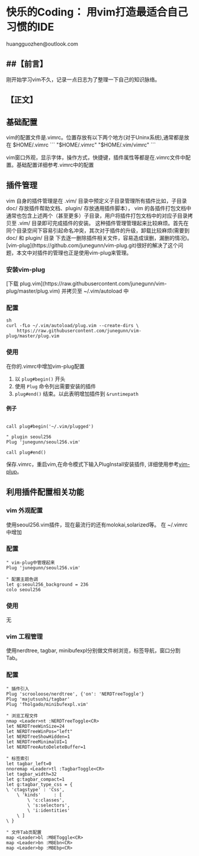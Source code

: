 <h1>快乐的Coding： 用vim打造最适合自己习惯的IDE</h1>
huangguozhen@outlook.com

##【前言】
----

刚开始学习vim不久，记录一点日志为了整理一下自己的知识脉络。

## 【正文】
<h2>基础配置</h2>
vim的配置文件是.vimrc。位置存放有以下两个地方(对于Uninx系统),通常都是放在 $HOME/.vimrc
```
"$HOME/.vimrc"	    
"$HOME/.vim/vimrc"	
```

vim窗口外观，显示字体，操作方式，快捷键，插件属性等都是在.vimrc文件中配置。基础配置详细参考.vimrc中的配置

<h2>插件管理</h2>
vim 自身的插件管理是在 .vim/ 目录中预定义子目录管理所有插件比如，子目录 doc/ 存放插件帮助文档、plugin/ 存放通用插件脚本），
vim 的各插件打包文档中通常也包含上述两个（甚至更多）子目录，用户将插件打包文档中的对应子目录拷贝至 .vim/ 目录即可完成插件的安装。
这种插件管理管理起来比较麻烦。首先在同个目录空间下容易引起命名冲突，其次对于插件的升级，卸载比较麻烦(需要到 doc/ 和 plugin/ 目录
下去逐一删除插件相关文件，容易造成误删，漏删的情况)。
[vim-plug](https://github.com/junegunn/vim-plug.git)很好的解决了这个问题，本文中对插件的管理也正是使用vim-plug来管理。

<h3>安装vim-plug</h3>
[下载 plug.vim](https://raw.githubusercontent.com/junegunn/vim-plug/master/plug.vim) 并拷贝至 ~/.vim/autoload 中

### 配置
```
sh
curl -fLo ~/.vim/autoload/plug.vim --create-dirs \
    https://raw.githubusercontent.com/junegunn/vim-plug/master/plug.vim
```
### 使用
在你的.vimrc中增加vim-plug配置
1. 以 `plug#begin()` 开头
2. 使用 `Plug` 命令列出需要安装的插件
3. `plug#end()` 结束。以此表明增加插件到 `&runtimepath`

#### 例子
```vim

call plug#begin('~/.vim/plugged')

" plugin seoul256
Plug 'junegunn/seoul256.vim'

call plug#end()
```
保存.vimrc，重启vim,在命令模式下输入PlugInstall安装插件, 详细使用参考[vim-plup](https://github.com/junegunn/vim-plug.git)。

<h2>利用插件配置相关功能</h2>

<h3>vim 外观配置</h3>
使用seoul256.vim插件，现在最流行的还有molokai,solarized等。 在 ~/.vimrc 中增加

### 配置
```vim
" vim-plug中管理起来 
Plug 'junegunn/seoul256.vim'
 
" 配置主题色调
let g:seoul256_background = 236
colo seoul256
```

### 使用
无

<h3>vim 工程管理</h3> 
使用nerdtree, tagbar, minibufexpl分别做文件树浏览，标签导航，窗口分割Tab。

### 配置
```vim
" 插件引入
Plug 'scrooloose/nerdtree', {'on': 'NERDTreeToggle'}
Plug 'majutsushi/tagbar'
Plug 'fholgado/minibufexpl.vim'

" 浏览工程文件
nmap <Leader>nt :NERDTreeToggle<CR>                                            
let NERDTreeWinSize=24
let NERDTreeWinPos="left"
let NERDTreeShowHidden=1
let NERDTreeMinimalUI=1
let NERDTreeAutoDeleteBuffer=1

" 标签索引 
let tagbar_left=0  
nnoremap <Leader>tl :TagbarToggle<CR>
let tagbar_width=32 
let g:tagbar_compact=1 
let g:tagbar_type_css = {
\ 'ctagstype' : 'Css',
    \ 'kinds'     : [
        \ 'c:classes',
        \ 's:selectors',
        \ 'i:identities'
    \ ]
\ }

" 文件Tab页配置
map <Leader>bl :MBEToggle<CR>
map <Leader>bn :MBEbn<CR>
map <Leader>bp :MBEbp<CR>
```
